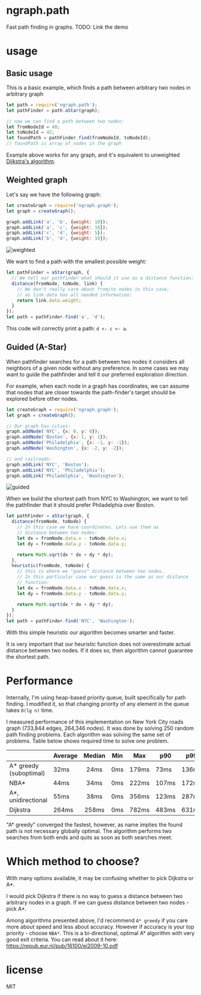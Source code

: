 # ngraph.path

Fast path finding in graphs. TODO: Link the demo

# usage

## Basic usage

This is a basic example, which finds a path between arbitrary
two nodes in arbitrary graph

``` js
let path = require('ngraph.path');
let pathFinder = path.aStar(graph);

// now we can find a path between two nodes:
let fromNodeId = 40;
let toNodeId = 42;
let foundPath = pathFinder.find(fromNodeId, toNodeId);
// foundPath is array of nodes in the graph
```

Example above works for any graph, and it's equivalent to unweighted [Dijkstra's algorithm](https://en.wikipedia.org/wiki/Dijkstra%27s_algorithm).

## Weighted graph

Let's say we have the following graph:

``` js
let createGraph = require('ngraph.graph');
let graph = createGraph();

graph.addLink('a', 'b', {weight: 10});
graph.addLink('a', 'c', {weight: 10});
graph.addLink('c', 'd', {weight: 5});
graph.addLink('b', 'd', {weight: 10});
```

![weighted](https://raw.githubusercontent.com/anvaka/ngraph.path/master/docs/weighted.png)

We want to find a path with the smallest possible weight:

``` js
let pathFinder = aStar(graph, {
  // We tell our pathfinder what should it use as a distance function:
  distance(fromNode, toNode, link) {
    // We don't really care about from/to nodes in this case,
    // as link.data has all needed information:
    return link.data.weight;
  }
});
let path = pathFinder.find('a', 'd');
```

This code will correctly print a path: `d <- c <- a`.

## Guided (A-Star)

When pathfinder searches for a path between two nodes it considers all
neighbors of a given node without any preference. In some cases we may want to
guide the pathfinder and tell it our preferred exploration direction.

For example, when each node in a graph has coordinates, we can assume that 
nodes that are closer towards the path-finder's target should be explored 
before other nodes.

``` js
let createGraph = require('ngraph.graph');
let graph = createGraph();

// Our graph has cities:
graph.addNode('NYC', {x: 0, y: 0});
graph.addNode('Boston', {x: 1, y: 1});
graph.addNode('Philadelphia', {x: -1, y: -1});
graph.addNode('Washington', {x: -2, y: -2});

// and railroads:
graph.addLink('NYC', 'Boston');
graph.addLink('NYC', 'Philadelphia');
graph.addLink('Philadelphia', 'Washington');
```

![guided](https://raw.githubusercontent.com/anvaka/ngraph.path/master/docs/guided.png)

When we build the shortest path from NYC to Washington, we want to tell the pathfinder
that it should prefer Philadelphia over Boston.

``` js
let pathFinder = aStar(graph, {
  distance(fromNode, toNode) {
    // In this case we have coordinates. Lets use them as
    // distance between two nodes:
    let dx = fromNode.data.x - toNode.data.x;
    let dy = fromNode.data.y - toNode.data.y;

    return Math.sqrt(dx * dx + dy * dy);
  },
  heuristic(fromNode, toNode) {
    // this is where we "guess" distance between two nodes.
    // In this particular case our guess is the same as our distance
    // function:
    let dx = fromNode.data.x - toNode.data.x;
    let dy = fromNode.data.y - toNode.data.y;

    return Math.sqrt(dx * dx + dy * dy);
  }
});
let path = pathFinder.find('NYC', 'Washington');
```

With this simple heuristic our algorithm becomes smarter and faster.

It is very important that our heuristic function does not overestimate actual distance
between two nodes. If it does so, then algorithm cannot guarantee the shortest path.

# Performance

Internally, I'm using heap-based priority queue, built specifically for path finding.
I modified it, so that changing priority of any element in the queue takes `O(lg n)`
time.

I measured performance of this implementation on New York City roads graph (733,844 edges, 264,346 nodes).
It was done by solving 250 random path finding problems. Each algorithm was solving
the same set of problems. Table below shows required time to solve one problem.

|                                        | Average | Median | Min | Max   | p90   | p99   |
|----------------------------------------|---------|:------:|:---:|-------|-------|-------|
|      A* greedy (suboptimal)            |   32ms  |  24ms  | 0ms | 179ms |  73ms | 136ms |
|      NBA*                              |   44ms  |  34ms  | 0ms | 222ms | 107ms | 172ms |
|      A*, unidirectional                |   55ms  |  38ms  | 0ms | 356ms | 123ms | 287ms |
|      Dijkstra                          |  264ms  | 258ms  | 0ms | 782ms | 483ms | 631ms |

"A* greedy" converged the fastest, however, as name implies the found path is not necessary
globally optimal. The algorithm performs two searches from both ends and quits as soon as both
searches meet.

# Which method to choose?

With many options available, it may be confusing whether to pick Dijkstra or A*.

I would pick Dijkstra if there is no way to guess a distance between two arbitrary nodes
in a graph. If we can guess distance between two nodes - pick A*.

Among algorithms presented above, I'd recommend `A* greedy` if you care more about speed and
less about accuracy. However if accuracy is your top priority - choose `NBA*`. 
This is a bi-directional, optimal A* algorithm with very good exit criteria. You can read
about it here: https://repub.eur.nl/pub/16100/ei2009-10.pdf

# license

MIT
